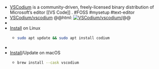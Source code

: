 - [VSCodium](https://vscodium.com/) is a community-driven, freely-licensed binary distribution of Microsoft’s editor [[VS Code]] . #FOSS #mysetup #text-editor
- [VSCodium/vscodium](https://github.com/VSCodium/vscodium)
  @@html: <a href="https://github.com/VSCodium/vscodium/"><img src="https://github-readme-stats-astronomer.vercel.app/api/pin/?username=VSCodium&repo=vscodium&theme=tokyonight" alt="VSCodium/vscodium/"/></a>@@
-
- [Install](https://vscodium.com/#use-a-package-manager-providing-vscodium-in-their-repository) on Linux
	- ```bash
	  sudo apt update && sudo apt install codium
	  ```
-
- [Install](https://vscodium.com/#install-with-brew-mac)/Update on macOS
	- ```bash
	  brew install --cask vscodium
	  ```